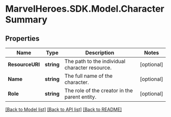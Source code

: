 # MarvelHeroes.SDK.Model.CharacterSummary
## Properties

Name | Type | Description | Notes
------------ | ------------- | ------------- | -------------
**ResourceURI** | **string** | The path to the individual character resource. | [optional] 
**Name** | **string** | The full name of the character. | [optional] 
**Role** | **string** | The role of the creator in the parent entity. | [optional] 

[[Back to Model list]](../README.md#documentation-for-models) [[Back to API list]](../README.md#documentation-for-api-endpoints) [[Back to README]](../README.md)

